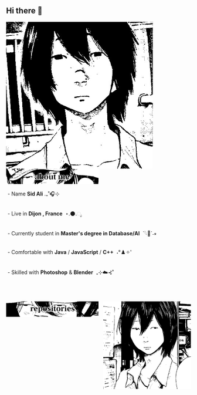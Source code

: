 ## Hi there 👋
<!-- ![Presentation](./Img/presentationGH.gif) -->
<img src="./Img/sekigit1.jpg" align="left" >

<img src="Img/aboutme.jpg" width="50%" >





&nbsp;- Name **Sid Ali**  .₊˚🎧⊹
<br/>
<br/>

&nbsp;- Live in **Dijon , France** &nbsp;⋆.🌑.ೃ
<br/>
<br/>

&nbsp;- Currently student in **Master's degree in Database/AI** &nbsp;ˋ𓆩🔘ˊ˗⭒
<br/>
<br/>

&nbsp;- Comfortable with **Java** / **JavaScript** / **C++** &nbsp;˖°♟️✧'
<br/>
<br/>

&nbsp;- Skilled with **Photoshop** & **Blender**  &nbsp;₊⊹݁☁️⊰˚
<br/>
<br/>
<br/>
<br/>

<img src="./Img/sekigit2.jpg" align="right" width="47.5%">
<img src="./Img/sekirepo.jpg" width="50%" >
<!--
<img src="./Img/sekigit3.jpg" width="50%">
<img src="./Img/sekigit4.jpg" width="50%" height="50%">

**0x5id/0x5id** is a ✨ _special_ ✨ repository because its `README.md` (this file) appears on your GitHub profile.

Here are some ideas to get you started:

- 🔭 I’m currently working on ...
- 🌱 I’m currently learning ...
- 👯 I’m looking to collaborate on ...
- 🤔 I’m looking for help with ...
- 💬 Ask me about ...
- 📫 How to reach me: ...
- 😄 Pronouns: ...
- ⚡ Fun fact: ...
-->
